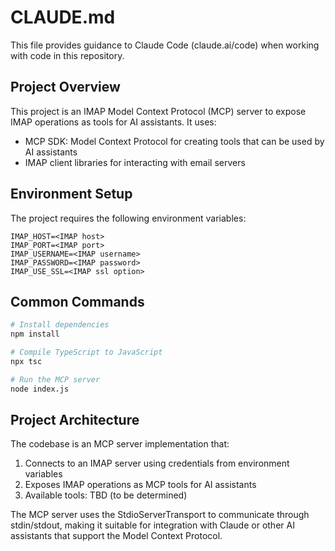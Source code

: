 # CLAUDE.md

This file provides guidance to Claude Code (claude.ai/code) when working with code in this repository.

## Project Overview

This project is an IMAP Model Context Protocol (MCP) server to expose IMAP operations as tools for AI assistants. It uses:

- MCP SDK: Model Context Protocol for creating tools that can be used by AI assistants
- IMAP client libraries for interacting with email servers

## Environment Setup

The project requires the following environment variables:

```
IMAP_HOST=<IMAP host>
IMAP_PORT=<IMAP port>
IMAP_USERNAME=<IMAP username>
IMAP_PASSWORD=<IMAP password>
IMAP_USE_SSL=<IMAP ssl option>
```

## Common Commands

```bash
# Install dependencies
npm install

# Compile TypeScript to JavaScript
npx tsc

# Run the MCP server
node index.js
```

## Project Architecture

The codebase is an MCP server implementation that:

1. Connects to an IMAP server using credentials from environment variables
2. Exposes IMAP operations as MCP tools for AI assistants
3. Available tools: TBD (to be determined)

The MCP server uses the StdioServerTransport to communicate through stdin/stdout, making it suitable for integration with Claude or other AI assistants that support the Model Context Protocol.